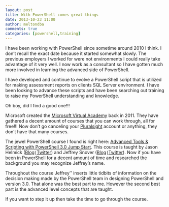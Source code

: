 ```yaml
---
layout: post
title: With PowerShell comes great things
date: 2013-10-23 11:00
author: meltondba
comments: true
categories: [powershell,training]
---
```


I have been working with PowerShell since sometime around 2010 I think. I don’t recall the exact date because it started somewhat slowly. The previous employers I worked for were not environments I could really take advantage of it very well. I now work as a consultant so I have gotten much more involved in learning the advanced side of PowerShell.

I have developed and continue to evolve a PowerShell script that is utilized for making assessment reports on clients SQL Server environment. I have been looking to advance these scripts and have been searching out training to raise my PowerShell understanding and knowledge.

Oh boy, did I find a good one!!!

Microsoft created the <a href="http://www.microsoftvirtualacademy.com/" target="_blank">Microsoft Virtual Academy</a> back in 2011. They have gathered a decent amount of courses that you can work through, all for free!!! Now don’t go canceling your <a href="http://www.pluralsight.com/training" target="_blank">Pluralsight</a> account or anything, they don’t have that many courses.

The jewel PowerShell course I found is right here: <a href="http://meme.ms/nkae9q5" target="_blank">Advanced Tools &amp; Scripting with PowerShell 3.0 Jump Start</a>. This course is taught by Jason Helmick (<a href="http://powershell.org" target="_blank">Blog</a>`|`<a href="http://twitter.com/theJasonHelmick" target="_blank">Twitter</a>) and Jeffrey Snover (<a href="http://jsnover.com" target="_blank">Blog</a>`|`<a href="http://twitter.com/jsnover" target="_blank">Twitter</a>). Now if you have been in PowerShell for a decent amount of time and researched the background you may recognize Jeffrey’s name.

Throughout the course Jeffrey’' inserts little tidbits of information on the decision making made by the PowerShell team in designing PowerShell and version 3.0. That alone was the best part to me. However the second best part is the advanced level concepts that are taught.

If you want to step it up then take the time to go through the course.

